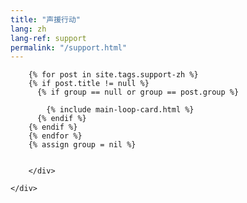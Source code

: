 ```yaml
---
title: "声援行动"
lang: zh
lang-ref: support
permalink: "/support.html"
---
```


<div class="container">
    <div class="row justify-content-center">
        <div class="col-md-8">

            
        {% for post in site.tags.support-zh %}
        {% if post.title != null %}
          {% if group == null or group == post.group %}
         
            {% include main-loop-card.html %}
          {% endif %}
        {% endif %}
        {% endfor %}
        {% assign group = nil %}
        

        </div>
        
    </div>
</div>
